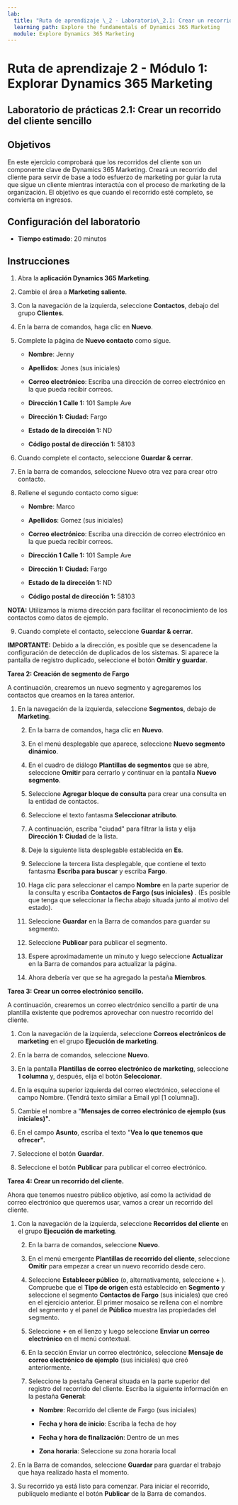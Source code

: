 ```yaml
---
lab:
  title: "Ruta de aprendizaje \_2 - Laboratorio\_2.1: Crear un recorrido del cliente sencillo"
  learning path: Explore the fundamentals of Dynamics 365 Marketing
  module: Explore Dynamics 365 Marketing
---
```


Ruta de aprendizaje 2 - Módulo 1: Explorar Dynamics 365 Marketing
========================

## Laboratorio de prácticas 2.1: Crear un recorrido del cliente sencillo

## Objetivos

En este ejercicio comprobará que los recorridos del cliente son un componente clave de Dynamics 365 Marketing. Creará un recorrido del cliente para servir de base a todo esfuerzo de marketing por guiar la ruta que sigue un cliente mientras interactúa con el proceso de marketing de la organización. El objetivo es que cuando el recorrido esté completo, se convierta en ingresos.

## Configuración del laboratorio

  - **Tiempo estimado**: 20 minutos

## Instrucciones

1. Abra la **aplicación Dynamics 365 Marketing**.

2. Cambie el área a **Marketing saliente**. 

3. Con la navegación de la izquierda, seleccione **Contactos**, debajo del grupo **Clientes**.

4. En la barra de comandos, haga clic en **Nuevo**.

5. Complete la página de **Nuevo contacto** como sigue.

    - **Nombre**: Jenny

    - **Apellidos**: Jones (sus iniciales)

    - **Correo electrónico**: Escriba una dirección de correo electrónico en la que pueda recibir correos.

    - **Dirección 1 Calle 1:** 101 Sample Ave

    - **Dirección 1: Ciudad:** Fargo

    - **Estado de la dirección 1:** ND

    - **Código postal de dirección 1:** 58103

6. Cuando complete el contacto, seleccione **Guardar &amp; cerrar**.

7. En la barra de comandos, seleccione Nuevo otra vez para crear otro contacto.

8. Rellene el segundo contacto como sigue:

    - **Nombre**: Marco

    - **Apellidos**: Gomez (sus iniciales)

    - **Correo electrónico**: Escriba una dirección de correo electrónico en la que pueda recibir correos.

    - **Dirección 1 Calle 1:** 101 Sample Ave

    - **Dirección 1: Ciudad:** Fargo

    - **Estado de la dirección 1:** ND

    - **Código postal de dirección 1:** 58103

**NOTA:** Utilizamos la misma dirección para facilitar el reconocimiento de los contactos como datos de ejemplo. 

9. Cuando complete el contacto, seleccione **Guardar &amp; cerrar**.

**IMPORTANTE:** Debido a la dirección, es posible que se desencadene la configuración de detección de duplicados de los sistemas. Si aparece la pantalla de registro duplicado, seleccione el botón **Omitir y guardar**. 

**Tarea 2: Creación de segmento de Fargo** 

A continuación, crearemos un nuevo segmento y agregaremos los contactos que creamos en la tarea anterior. 

1. En la navegación de la izquierda, seleccione **Segmentos**, debajo de **Marketing**. 

    2. En la barra de comandos, haga clic en **Nuevo**.

    3. En el menú desplegable que aparece, seleccione **Nuevo segmento dinámico**.

    4. En el cuadro de diálogo **Plantillas de segmentos** que se abre, seleccione **Omitir** para cerrarlo y continuar en la pantalla **Nuevo segmento**.

    5. Seleccione **Agregar bloque de consulta** para crear una consulta en la entidad de contactos. 

    6. Seleccione el texto fantasma **Seleccionar atributo**. 

    7. A continuación, escriba "ciudad" para filtrar la lista y elija **Dirección 1: Ciudad** de la lista.

    8. Deje la siguiente lista desplegable establecida en **Es**. 

    9. Seleccione la tercera lista desplegable, que contiene el texto fantasma **Escriba para buscar** y escriba **Fargo**.

    10. Haga clic para seleccionar el campo **Nombre** en la parte superior de la consulta y escriba **Contactos de Fargo (sus iniciales)** . (Es posible que tenga que seleccionar la flecha abajo situada junto al motivo del estado).

    11. Seleccione **Guardar** en la Barra de comandos para guardar su segmento.

    12. Seleccione **Publicar** para publicar el segmento.

    13. Espere aproximadamente un minuto y luego seleccione **Actualizar** en la Barra de comandos para actualizar la página. 

    14. Ahora debería ver que se ha agregado la pestaña **Miembros**. 

 

**Tarea 3: Crear un correo electrónico sencillo.** 

A continuación, crearemos un correo electrónico sencillo a partir de una plantilla existente que podremos aprovechar con nuestro recorrido del cliente. 

1. Con la navegación de la izquierda, seleccione **Correos electrónicos de marketing** en el grupo **Ejecución de marketing**.

2. En la barra de comandos, seleccione **Nuevo**.

3. En la pantalla **Plantillas de correo electrónico de marketing**, seleccione **1 columna** y, después, elija el botón **Seleccionar**. 

4. En la esquina superior izquierda del correo electrónico, seleccione el campo Nombre. (Tendrá texto similar a Email ypl [1 columna]).

5. Cambie el nombre a "**Mensajes de correo electrónico de ejemplo (sus iniciales)".**

6. En el campo **Asunto**, escriba el texto "**Vea lo que tenemos que ofrecer".** 

7. Seleccione el botón **Guardar**. 

8. Seleccione el botón **Publicar** para publicar el correo electrónico. 

 

**Tarea 4: Crear un recorrido del cliente.** 

Ahora que tenemos nuestro público objetivo, así como la actividad de correo electrónico que queremos usar, vamos a crear un recorrido del cliente. 

1. Con la navegación de la izquierda, seleccione **Recorridos del cliente** en el grupo **Ejecución de marketing**.

    2. En la barra de comandos, seleccione **Nuevo**.

    3. En el menú emergente **Plantillas de recorrido del cliente**, seleccione **Omitir** para empezar a crear un nuevo recorrido desde cero.

    4. Seleccione **Establecer público** (o, alternativamente, seleccione **+** ). Compruebe que el **Tipo de origen** está establecido en **Segmento** y seleccione el segmento **Contactos de Fargo** (sus iniciales) que creó en el ejercicio anterior. El primer mosaico se rellena con el nombre del segmento y el panel de **Público** muestra las propiedades del segmento.

    5. Seleccione **+** en el lienzo y luego seleccione **Enviar un correo electrónico** en el menú contextual.

    6. En la sección Enviar un correo electrónico, seleccione **Mensaje de correo electrónico de ejemplo** (sus iniciales) que creó anteriormente.

    7. Seleccione la pestaña General situada en la parte superior del registro del recorrido del cliente. Escriba la siguiente información en la pestaña **General**:

        - **Nombre**: Recorrido del cliente de Fargo (sus iniciales)

        - **Fecha y hora de inicio**: Escriba la fecha de hoy

        - **Fecha y hora de finalización**: Dentro de un mes

        - **Zona horaria**: Seleccione su zona horaria local

8. En la Barra de comandos, seleccione **Guardar** para guardar el trabajo que haya realizado hasta el momento.

9. Su recorrido ya está listo para comenzar. Para iniciar el recorrido, publíquelo mediante el botón **Publicar** de la Barra de comandos.

 
